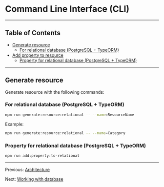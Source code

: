 # Command Line Interface (CLI)

---

## Table of Contents <!-- omit in toc -->

- [Generate resource](#generate-resource)
  - [For relational database (PostgreSQL + TypeORM)](#for-relational-database-postgresql--typeorm)
- [Add property to resource](#add-property-to-resource)
  - [Property for relational database (PostgreSQL + TypeORM)](#property-for-relational-database-postgresql--typeorm)

---

## Generate resource

Generate resource with the following commands:

### For relational database (PostgreSQL + TypeORM)

```bash
npm run generate:resource:relational -- --name=ResourceName
```

Example:

```bash
npm run generate:resource:relational -- --name=Category
```

### Property for relational database (PostgreSQL + TypeORM)

```bash
npm run add:property:to-relational
```

---

Previous: [Architecture](architecture.md)

Next: [Working with database](database.md)
